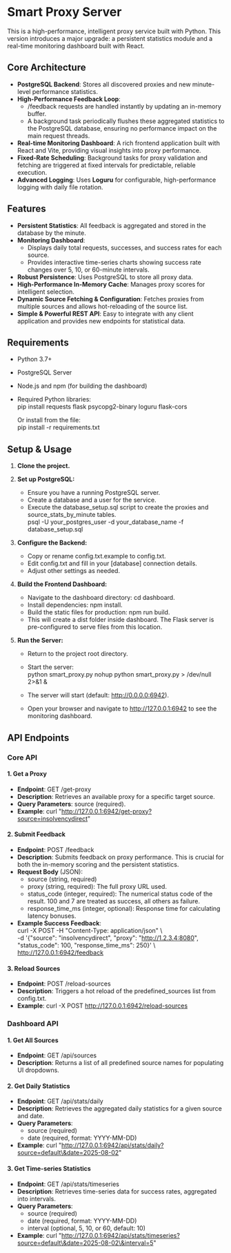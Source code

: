 # **Smart Proxy Server**

This is a high-performance, intelligent proxy service built with Python. This version introduces a major upgrade: a persistent statistics module and a real-time monitoring dashboard built with React.

## **Core Architecture**

* **PostgreSQL Backend**: Stores all discovered proxies and new minute-level performance statistics.  
* **High-Performance Feedback Loop**:  
  * /feedback requests are handled instantly by updating an in-memory buffer.  
  * A background task periodically flushes these aggregated statistics to the PostgreSQL database, ensuring no performance impact on the main request threads.  
* **Real-time Monitoring Dashboard**: A rich frontend application built with React and Vite, providing visual insights into proxy performance.  
* **Fixed-Rate Scheduling**: Background tasks for proxy validation and fetching are triggered at fixed intervals for predictable, reliable execution.  
* **Advanced Logging**: Uses **Loguru** for configurable, high-performance logging with daily file rotation.

## **Features**

* **Persistent Statistics**: All feedback is aggregated and stored in the database by the minute.  
* **Monitoring Dashboard**:  
  * Displays daily total requests, successes, and success rates for each source.  
  * Provides interactive time-series charts showing success rate changes over 5, 10, or 60-minute intervals.  
* **Robust Persistence**: Uses PostgreSQL to store all proxy data.  
* **High-Performance In-Memory Cache**: Manages proxy scores for intelligent selection.  
* **Dynamic Source Fetching & Configuration**: Fetches proxies from multiple sources and allows hot-reloading of the source list.  
* **Simple & Powerful REST API**: Easy to integrate with any client application and provides new endpoints for statistical data.

## **Requirements**

* Python 3.7+  
* PostgreSQL Server  
* Node.js and npm (for building the dashboard)  
* Required Python libraries:  
  pip install requests flask psycopg2-binary loguru flask-cors

  Or install from the file:  
  pip install \-r requirements.txt

## **Setup & Usage**

1. **Clone the project.**  
2. **Set up PostgreSQL:**  
   * Ensure you have a running PostgreSQL server.  
   * Create a database and a user for the service.  
   * Execute the database\_setup.sql script to create the proxies and source\_stats\_by\_minute tables.  
     psql \-U your\_postgres\_user \-d your\_database\_name \-f database\_setup.sql

3. **Configure the Backend:**  
   * Copy or rename config.txt.example to config.txt.  
   * Edit config.txt and fill in your \[database\] connection details.  
   * Adjust other settings as needed.  
4. **Build the Frontend Dashboard:**  
   * Navigate to the dashboard directory: cd dashboard.  
   * Install dependencies: npm install.  
   * Build the static files for production: npm run build.  
   * This will create a dist folder inside dashboard. The Flask server is pre-configured to serve files from this location.  
5. **Run the Server:**  
   * Return to the project root directory.  
   * Start the server:  
     python smart\_proxy.py
     nohup python smart_proxy.py > /dev/null 2>&1 &

   * The server will start (default: http://0.0.0.0:6942).  
   * Open your browser and navigate to http://127.0.0.1:6942 to see the monitoring dashboard.

## **API Endpoints**

### **Core API**

#### **1\. Get a Proxy**

* **Endpoint**: GET /get-proxy  
* **Description**: Retrieves an available proxy for a specific target source.  
* **Query Parameters**: source (required).  
* **Example**: curl "http://127.0.0.1:6942/get-proxy?source=insolvencydirect"

#### **2\. Submit Feedback**

* **Endpoint**: POST /feedback  
* **Description**: Submits feedback on proxy performance. This is crucial for both the in-memory scoring and the persistent statistics.  
* **Request Body** (JSON):  
  * source (string, required)  
  * proxy (string, required): The full proxy URL used.  
  * status\_code (integer, required): The numerical status code of the result. 100 and 7 are treated as success, all others as failure.  
  * response\_time\_ms (integer, optional): Response time for calculating latency bonuses.  
* **Example Success Feedback**:  
  curl \-X POST \-H "Content-Type: application/json" \\  
       \-d '{"source": "insolvencydirect", "proxy": "http://1.2.3.4:8080", "status\_code": 100, "response\_time\_ms": 250}' \\  
       http://127.0.0.1:6942/feedback

#### **3\. Reload Sources**

* **Endpoint**: POST /reload-sources  
* **Description**: Triggers a hot reload of the predefined\_sources list from config.txt.  
* **Example**: curl \-X POST http://127.0.0.1:6942/reload-sources

### **Dashboard API**

#### **1\. Get All Sources**

* **Endpoint**: GET /api/sources  
* **Description**: Returns a list of all predefined source names for populating UI dropdowns.

#### **2\. Get Daily Statistics**

* **Endpoint**: GET /api/stats/daily  
* **Description**: Retrieves the aggregated daily statistics for a given source and date.  
* **Query Parameters**:  
  * source (required)  
  * date (required, format: YYYY-MM-DD)  
* **Example**: curl "http://127.0.0.1:6942/api/stats/daily?source=default\&date=2025-08-02"

#### **3\. Get Time-series Statistics**

* **Endpoint**: GET /api/stats/timeseries  
* **Description**: Retrieves time-series data for success rates, aggregated into intervals.  
* **Query Parameters**:  
  * source (required)  
  * date (required, format: YYYY-MM-DD)  
  * interval (optional, 5, 10, or 60, default: 10\)  
* **Example**: curl "http://127.0.0.1:6942/api/stats/timeseries?source=default\&date=2025-08-02\&interval=5"
